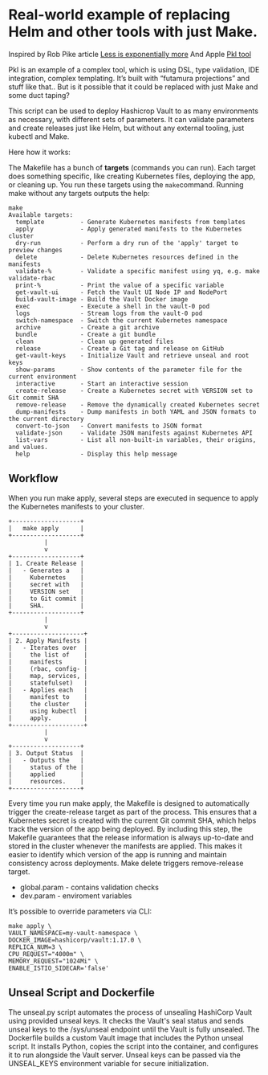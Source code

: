 # Real-world example of replacing Helm and other tools with just Make.

Inspired by Rob Pike article [Less is exponentially more](https://commandcenter.blogspot.com/2012/06/less-is-exponentially-more.html)
And Apple [Pkl tool](https://pkl-lang.org/blog/know-your-place.html)

Pkl is an example of a complex tool, which is using DSL, type validation, IDE integration, complex templating. It’s built with “futamura projections” and stuff like that.. But is it possible that it could be replaced with just Make and some duct taping?

This script can be used to deploy Hashicrop Vault to as many environments as necessary, with different sets of parameters. It can validate parameters and create releases just like Helm, but without any external tooling, just kubectl and Make.

Here how it works:

The Makefile has a bunch of **targets** (commands you can run). Each target does something specific, like creating Kubernetes files, deploying the app, or cleaning up. You run these targets using the `make`command. Running make without any targets outputs the help:
```
make
Available targets:
  template          - Generate Kubernetes manifests from templates
  apply             - Apply generated manifests to the Kubernetes cluster
  dry-run           - Perform a dry run of the 'apply' target to preview changes
  delete            - Delete Kubernetes resources defined in the manifests
  validate-%        - Validate a specific manifest using yq, e.g. make validate-rbac
  print-%           - Print the value of a specific variable
  get-vault-ui      - Fetch the Vault UI Node IP and NodePort
  build-vault-image - Build the Vault Docker image
  exec              - Execute a shell in the vault-0 pod
  logs              - Stream logs from the vault-0 pod
  switch-namespace  - Switch the current Kubernetes namespace
  archive           - Create a git archive
  bundle            - Create a git bundle
  clean             - Clean up generated files
  release           - Create a Git tag and release on GitHub
  get-vault-keys    - Initialize Vault and retrieve unseal and root keys
  show-params       - Show contents of the parameter file for the current environment
  interactive       - Start an interactive session
  create-release    - Create a Kubernetes secret with VERSION set to Git commit SHA
  remove-release    - Remove the dynamically created Kubernetes secret
  dump-manifests    - Dump manifests in both YAML and JSON formats to the current directory
  convert-to-json   - Convert manifests to JSON format
  validate-json     - Validate JSON manifests against Kubernetes API
  list-vars         - List all non-built-in variables, their origins, and values.
  help              - Display this help message
```

## Workflow

When you run make apply, several steps are executed in sequence to apply the Kubernetes manifests to your cluster.

```
+-------------------+
|   make apply      |
+-------------------+
          |
          v
+-------------------+
| 1. Create Release |
|   - Generates a   |
|     Kubernetes    |
|     secret with   |
|     VERSION set   |
|     to Git commit |
|     SHA.          |
+-------------------+
          |
          v
+--------------------+
| 2. Apply Manifests |
|   - Iterates over  |
|     the list of    |
|     manifests      |
|     (rbac, config- |
|     map, services, |
|     statefulset)   |
|   - Applies each   |
|     manifest to    |
|     the cluster    |
|     using kubectl  |
|     apply.         |
+--------------------+
          |
          v
+-------------------+
| 3. Output Status  |
|   - Outputs the   |
|     status of the |
|     applied       |
|     resources.    |
+-------------------+
```

Every time you run make apply, the Makefile is designed to automatically trigger the create-release target as part of the process. This ensures that a Kubernetes secret is created with the current Git commit SHA, which helps track the version of the app being deployed. By including this step, the Makefile guarantees that the release information is always up-to-date and stored in the cluster whenever the manifests are applied. This makes it easier to identify which version of the app is running and maintain consistency across deployments. Make delete triggers remove-release target.

- global.param - contains validation checks 
- dev.param - enviroment variables

It’s possible to override parameters via CLI:
```
make apply \
VAULT_NAMESPACE=my-vault-namespace \
DOCKER_IMAGE=hashicorp/vault:1.17.0 \
REPLICA_NUM=3 \
CPU_REQUEST="4000m" \
MEMORY_REQUEST="1024Mi" \
ENABLE_ISTIO_SIDECAR='false'
```

## Unseal Script and Dockerfile

The unseal.py script automates the process of unsealing HashiCorp Vault using provided unseal keys. It checks the Vault's seal status and sends unseal keys to the /sys/unseal endpoint until the Vault is fully unsealed.
The Dockerfile builds a custom Vault image that includes the Python unseal script. It installs Python, copies the script into the container, and configures it to run alongside the Vault server. Unseal keys can be passed via the UNSEAL_KEYS environment variable for secure initialization.
